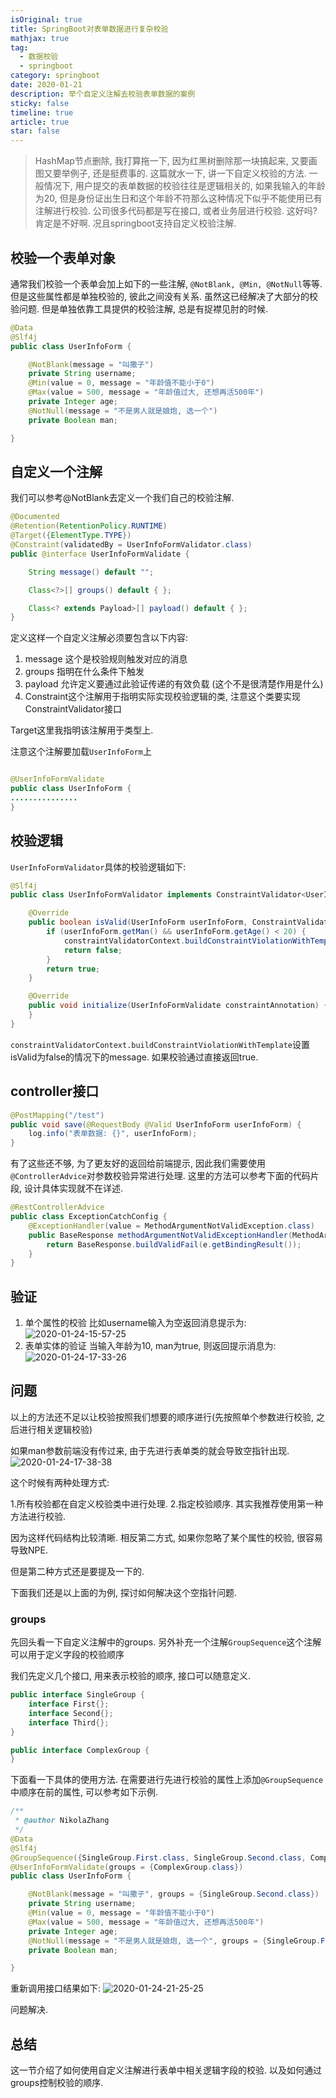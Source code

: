 ```yaml
---
isOriginal: true
title: SpringBoot对表单数据进行复杂校验
mathjax: true
tag:
  - 数据校验
  - springboot
category: springboot
date: 2020-01-21
description: 举个自定义注解去校验表单数据的案例
sticky: false
timeline: true
article: true
star: false
---
```


> HashMap节点删除, 我打算拖一下, 因为红黑树删除那一块搞起来, 又要画图又要举例子, 还是挺费事的. 这篇就水一下, 讲一下自定义校验的方法.
> 一般情况下, 用户提交的表单数据的校验往往是逻辑相关的, 如果我输入的年龄为20, 但是身份证出生日和这个年龄不符那么这种情况下似乎不能使用已有注解进行校验. 公司很多代码都是写在接口, 或者业务层进行校验. 这好吗? 肯定是不好啊. 况且springboot支持自定义校验注解.

## 校验一个表单对象

通常我们校验一个表单会加上如下的一些注解, `@NotBlank, @Min, @NotNull`等等. 但是这些属性都是单独校验的, 彼此之间没有关系. 虽然这已经解决了大部分的校验问题. 但是单独依靠工具提供的校验注解, 总是有捉襟见肘的时候.

```java
@Data
@Slf4j
public class UserInfoForm {

    @NotBlank(message = "叫撒子")
    private String username;
    @Min(value = 0, message = "年龄值不能小于0")
    @Max(value = 500, message = "年龄值过大, 还想再活500年")
    private Integer age;
    @NotNull(message = "不是男人就是娘炮, 选一个")
    private Boolean man;

}

```

## 自定义一个注解

我们可以参考@NotBlank去定义一个我们自己的校验注解.

```java
@Documented
@Retention(RetentionPolicy.RUNTIME)
@Target({ElementType.TYPE})
@Constraint(validatedBy = UserInfoFormValidator.class)
public @interface UserInfoFormValidate {

    String message() default "";

    Class<?>[] groups() default { };

    Class<? extends Payload>[] payload() default { };
}

```

定义这样一个自定义注解必须要包含以下内容:

1. message 这个是校验规则触发对应的消息
2. groups 指明在什么条件下触发
3. payload 允许定义要通过此验证传递的有效负载 (这个不是很清楚作用是什么)
4. Constraint这个注解用于指明实际实现校验逻辑的类, 注意这个类要实现ConstraintValidator接口

Target这里我指明该注解用于类型上.

注意这个注解要加载`UserInfoForm`上

```java

@UserInfoFormValidate
public class UserInfoForm {
...............
}
```

## 校验逻辑

`UserInfoFormValidator`具体的校验逻辑如下:

```java
@Slf4j
public class UserInfoFormValidator implements ConstraintValidator<UserInfoFormValidate, UserInfoForm> {

    @Override
    public boolean isValid(UserInfoForm userInfoForm, ConstraintValidatorContext constraintValidatorContext) {
        if (userInfoForm.getMan() && userInfoForm.getAge() < 20) {
            constraintValidatorContext.buildConstraintViolationWithTemplate("年龄小于20岁不是男人.").addConstraintViolation();
            return false;
        }
        return true;
    }

    @Override
    public void initialize(UserInfoFormValidate constraintAnnotation) {
    }
}

```

`constraintValidatorContext.buildConstraintViolationWithTemplate`设置isValid为false的情况下的message. 如果校验通过直接返回true.

## controller接口

```java
@PostMapping("/test")
public void save(@RequestBody @Valid UserInfoForm userInfoForm) {
    log.info("表单数据: {}", userInfoForm);
}
```

有了这些还不够, 为了更友好的返回给前端提示, 因此我们需要使用`@ControllerAdvice`对参数校验异常进行处理. 这里的方法可以参考下面的代码片段, 设计具体实现就不在详述.

```java
@RestControllerAdvice
public class ExceptionCatchConfig {
    @ExceptionHandler(value = MethodArgumentNotValidException.class)
    public BaseResponse methodArgumentNotValidExceptionHandler(MethodArgumentNotValidException e) {
        return BaseResponse.buildValidFail(e.getBindingResult());
    }
}
```

## 验证

1. 单个属性的校验
比如username输入为空返回消息提示为:
![2020-01-24-15-57-25](https://tech.nikolazhang.top/2020-01-24-15-57-25.png)
2. 表单实体的验证
当输入年龄为10, man为true, 则返回提示消息为:
![2020-01-24-17-33-26](https://tech.nikolazhang.top/2020-01-24-17-33-26.png)

## 问题

以上的方法还不足以让校验按照我们想要的顺序进行(先按照单个参数进行校验, 之后进行相关逻辑校验)

如果man参数前端没有传过来, 由于先进行表单类的就会导致空指针出现.
![2020-01-24-17-38-38](https://tech.nikolazhang.top/2020-01-24-17-38-38.png)

这个时候有两种处理方式:

1.所有校验都在自定义校验类中进行处理.
2.指定校验顺序. 其实我推荐使用第一种方法进行校验.

因为这样代码结构比较清晰. 相反第二方式, 如果你忽略了某个属性的校验, 很容易导致NPE.

但是第二种方式还是要提及一下的.

下面我们还是以上面的为例, 探讨如何解决这个空指针问题.

### groups

先回头看一下自定义注解中的groups. 另外补充一个注解`GroupSequence`这个注解可以用于定义字段的校验顺序

我们先定义几个接口, 用来表示校验的顺序, 接口可以随意定义.

```java
public interface SingleGroup {
    interface First{};
    interface Second{};
    interface Third{};
}

public interface ComplexGroup {
}
```

下面看一下具体的使用方法. 在需要进行先进行校验的属性上添加`@GroupSequence`中顺序在前的属性, 可以参考如下示例.

```java
/**
 * @author NikolaZhang
 */
@Data
@Slf4j
@GroupSequence({SingleGroup.First.class, SingleGroup.Second.class, ComplexGroup.class, UserInfoForm.class})
@UserInfoFormValidate(groups = {ComplexGroup.class})
public class UserInfoForm {

    @NotBlank(message = "叫撒子", groups = {SingleGroup.Second.class})
    private String username;
    @Min(value = 0, message = "年龄值不能小于0")
    @Max(value = 500, message = "年龄值过大, 还想再活500年")
    private Integer age;
    @NotNull(message = "不是男人就是娘炮, 选一个", groups = {SingleGroup.First.class})
    private Boolean man;

}
```

重新调用接口结果如下:
![2020-01-24-21-25-25](https://tech.nikolazhang.top/2020-01-24-21-25-25.png)

问题解决.

## 总结

这一节介绍了如何使用自定义注解进行表单中相关逻辑字段的校验. 以及如何通过groups控制校验的顺序.
